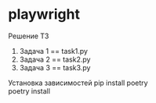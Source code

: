 # playwright
Решение ТЗ 
1. Задача 1 == task1.py
2. Задача 2 == task2.py
3. Задача 3 == task3.py 

Установка зависимостей 
pip install poetry   
poetry install